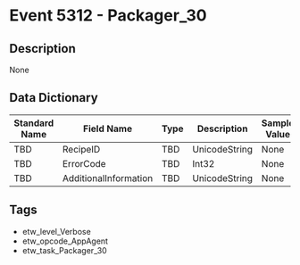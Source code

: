 # Event 5312 - Packager_30

## Description
None

## Data Dictionary
|Standard Name|Field Name|Type|Description|Sample Value|
|---|---|---|---|---|
|TBD|RecipeID|TBD|UnicodeString|None|None|
|TBD|ErrorCode|TBD|Int32|None|None|
|TBD|AdditionalInformation|TBD|UnicodeString|None|None|

## Tags
* etw_level_Verbose
* etw_opcode_AppAgent
* etw_task_Packager_30
